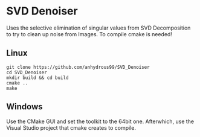 # SVD Denoiser

Uses the selective elimination of singular values from SVD Decomposition to try to clean up noise from Images. 
To compile cmake is needed!

## Linux
```
git clone https://github.com/anhydrous99/SVD_Denoiser
cd SVD_Denoiser
mkdir build && cd build
cmake ..
make
```
## Windows
Use the CMake GUI and set the toolkit to the 64bit one. Afterwhich, use the Visual Studio project that cmake creates to compile.

